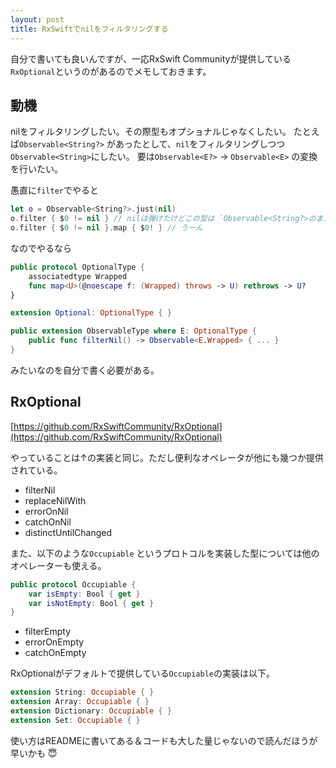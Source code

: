 ```yaml
---
layout: post
title: RxSwiftでnilをフィルタリングする
---
```


自分で書いても良いんですが、一応RxSwift Communityが提供している `RxOptional`というのがあるのでメモしておきます。


## 動機

nilをフィルタリングしたい。その際型もオプショナルじゃなくしたい。
たとえば`Observable<String?>` があったとして、`nil`をフィルタリングしつつ`Observable<String>`にしたい。
要は`Observable<E?>` → `Observable<E>` の変換を行いたい。


愚直に`filter`でやると

```swift
let o = Observable<String?>.just(nil) 
o.filter { $0 != nil } // nilは弾けたけどこの型は `Observable<String?>のまま
o.filter { $0 != nil }.map { $0! } // うーん 
```

なのでやるなら

```swift
public protocol OptionalType {
    associatedtype Wrapped
    func map<U>(@noescape f: (Wrapped) throws -> U) rethrows -> U?
}

extension Optional: OptionalType { }

public extension ObservableType where E: OptionalType {
    public func filterNil() -> Observable<E.Wrapped> { ... }
}
```

みたいなのを自分で書く必要がある。

## RxOptional

[https://github.com/RxSwiftCommunity/RxOptional](https://github.com/RxSwiftCommunity/RxOptional)

やっていることは↑の実装と同じ。ただし便利なオペレータが他にも幾つか提供されている。


+ filterNil
+ replaceNilWith
+ errorOnNil
+ catchOnNil
+ distinctUntilChanged

また、以下のような`Occupiable` というプロトコルを実装した型については他のオペレーターも使える。

```swift
public protocol Occupiable {
    var isEmpty: Bool { get }
    var isNotEmpty: Bool { get }
}
```

+  filterEmpty
+ errorOnEmpty
+  catchOnEmpty


RxOptionalがデフォルトで提供している`Occupiable`の実装は以下。

```swift
extension String: Occupiable { }
extension Array: Occupiable { }
extension Dictionary: Occupiable { }
extension Set: Occupiable { }
```

使い方はREADMEに書いてある＆コードも大した量じゃないので読んだほうが早いかも :innocent: 


